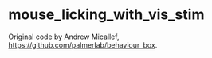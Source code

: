 # mouse_licking_with_vis_stim
Original code by Andrew Micallef, https://github.com/palmerlab/behaviour_box.
